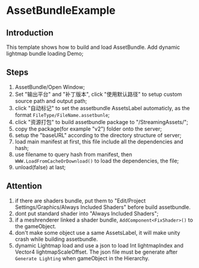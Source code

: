 # AssetBundleExample

## Introduction

This template shows how to build and load AssetBundle.
Add dynamic lightmap bundle loading Demo;

## Steps

1. AssetBundle/Open Window;
2. Set "输出平台" and "补丁版本", click "使用默认路径" to setup custom source path and output path;
3. click "自动标记" to set the assetbundle AssetsLabel automaticly, as the format ``FileType/FileName.assetbunle``;
4. click "资源打包" to build assetbundle package to "/StreamingAssets/";
5. copy the package(for example "v2") folder onto the server;
6. setup the "baseURL" according to the directory structure of server;
7. load main manifest at first, this file include all the dependencies and hash;
8. use filename to query hash from manifest, then ``WWW.LoadFromCacheOrDownload()`` to load the dependencies, the file;
9. unload(false) at last;

## Attention

1. if there are shaders bundle, put them to "Edit/Project Settings/Graphics/Always Included Shaders" before build assetbundle.
2. dont put standard shader into "Always Included Shaders";
3. if a meshrenderer linked a shader bundle, ``AddComponent<FixShader>()`` to the gameObject.
4. don't make some object use a same AssetsLabel, it will make unity crash while building assetbundle.
5. dynamic Lightmap load and use a json to load Int lightmapIndex and Vector4 lightmapScaleOffset. The json file must be generate after ``Generate Lighting`` when gameObject in the Hierarchy.
